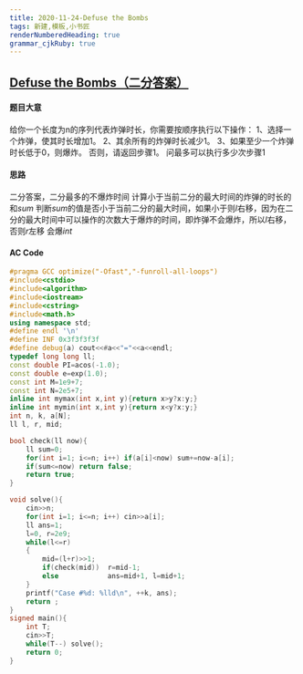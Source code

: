 ```yaml
---
title: 2020-11-24-Defuse the Bombs
tags: 新建,模板,小书匠
renderNumberedHeading: true
grammar_cjkRuby: true
---
```

## [Defuse the Bombs（二分答案）](https://codeforces.ml/gym/102822/problem/D)
#### 题目大意
给你一个长度为n的序列代表炸弹时长，你需要按顺序执行以下操作：
1、选择一个炸弹，使其时长增加1。
2、其余所有的炸弹时长减少1。
3、如果至少一个炸弹时长低于0，则爆炸。 否则，请返回步骤1。
问最多可以执行多少次步骤1
#### 思路
二分答案，二分最多的不爆炸时间
计算小于当前二分的最大时间的炸弹的时长的和$sum$
判断$sum$的值是否小于当前二分的最大时间，如果小于则$l$右移，因为在二分的最大时间中可以操作的次数大于爆炸的时间，即炸弹不会爆炸，所以$l$右移，否则$r$左移
会爆$int$
#### AC Code

``` cpp
#pragma GCC optimize("-Ofast","-funroll-all-loops")
#include<cstdio>
#include<algorithm>
#include<iostream>
#include<cstring>
#include<math.h>
using namespace std;
#define endl '\n'
#define INF 0x3f3f3f3f
#define debug(a) cout<<#a<<"="<<a<<endl;
typedef long long ll;
const double PI=acos(-1.0);
const double e=exp(1.0);
const int M=1e9+7;
const int N=2e5+7;
inline int mymax(int x,int y){return x>y?x:y;}
inline int mymin(int x,int y){return x<y?x:y;}
int n, k, a[N];
ll l, r, mid;

bool check(ll now){
	ll sum=0;
	for(int i=1; i<=n; i++) if(a[i]<now) sum+=now-a[i];
	if(sum<=now) return false;
	return true;
}

void solve(){
	cin>>n;
	for(int i=1; i<=n; i++) cin>>a[i];
	ll ans=1;
	l=0, r=2e9;
	while(l<=r)
	{
		mid=(l+r)>>1;
		if(check(mid)) 	r=mid-1;
		else 			ans=mid+1, l=mid+1;
	}
	printf("Case #%d: %lld\n", ++k, ans);
	return ;
}
signed main(){
	int T;
	cin>>T;
	while(T--) solve();
	return 0;
}
```